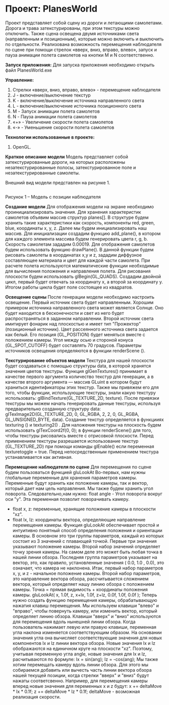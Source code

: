 # Проект: PlanesWorld

Проект представляет собой сцену из дороги и летающими самолетами. Дорога и трава затекстурированы, при этом текстуры можно отключить. Также сцена освещена двумя источниками света (направленным и позиционным), которые можно включить и выключить по отдельности. Реализована возможность перемещения наблюдателя по сцене при помощи стрелок «вверх, вниз, вправо, влево», запуск и пауза анимации полета самолетов на кнопки M и N соответственно.

**Запуск приложения:**
Для запуска приложения необходимо открыть файл PlanesWorld.exe

**Управление:**
1. Стрелки «вверх, вниз, вправо, влево» - перемещение наблюдателя
2. J - включение/выключение текстур
3. K - включение/выключение источника направленного света
4. L - включение/выключение источника позиционного света
5. M - Запуск анимации полета самолетов 
6. N - Пауза анимации полета самолетов 
7. «+» - Увеличение скорости полета самолетов
8. «-» - Уменьшение скорости полета самолетов

**Технологии использованные в проекте:**
1. OpenGL.

**Краткое описание модели**
Модель представляет собой затекстурированные дороги, на которых расположены незатекстурированные полосы, затекстурированное поле и незатекстурированные самолеты.

Внешний вид модели представлен на рисунке 1.
 
<div>
<p>
  <img  src=""/>
</p>
</div>
Рисунок 1 – Модель с позиции наблюдателя

**Создание модели**
Для отображения модели на экране необходимо проинициализировать значения. Для хранения характеристик самолетов объявим массив структур planes[].  В структуре будем хранить такие характеристики как скорость, компоненты red, green, blue, координаты x, y, z.
Далее мы будем инициализировать наш массив. Для инициализации создадим функцию add_plane(), в котором для каждого элемента массива будем генерировать цвета r, g, b. Скорость самолетам зададим 0.00019.
Для отображения самолетов будем использовать функцию drawPlane().
В данной функции будем рисовать самолеты в координатах x,y и z, зададим диффузное составляющее материала и цвет для каждой части самолета.
При расчете полета используются математические функции необходимые для вычисления положения и направления полета.
Для рисования плоскости будем использовать glBegin(GL_QUADS).
Создадим двойной цикл, первый будет отвечать за координату x, а второй за координату y. Итогом работы цикла будет поле состоящее из квадратов.

**Освещение сцены**
После генерации модели необходимо настроить освещение. 
Первый источник света будет направленным. Хорошим примером источника направленного света может является Солнце. Оно будет находится в бесконечности и свет из него будет распространяться в заданном направлении.
Второй источник света имитирует фонарик над плоскостью и имеет тип "Прожектор" (позиционный источник). Цвет рассеянного источника света задается как белый. Его позиция (GL_POSITION) будет меняться вместе с положением камеры. Угол между осью и стороной конуса (GL_SPOT_CUTOFF) будет составлять 70 градусов.
Параметры источников освещения определяются в функции renderScene ().

**Текстурирование объектов модели**
Текстура для нашей плоскости будет создаваться с помощью структуры data, в которой хранятся значения цветов текстуры. Функция glGenTextures() принимает в качестве первого аргумента количество текстур для генерации, а в качестве второго аргумента — массив GLuint в котором будут храниться идентификаторы этих текстур. Также мы привяжем его для того, чтобы функции, использующие текстуры, знали какую текстуру использовать: glBindTexture(GL_TEXTURE_2D, texture). После привязки текстуры мы можем начать генерировать данные текстуры, используя предварительно созданную структуру data: glTexImage2D(GL_TEXTURE_2D, 0, GL_RGBA, 2, 2, 0, GL_RGBA, GL_UNSIGNED_BYTE, data).
Создание текстур определяется в функцииях texturing () и texturing2() .
Для наложения текстуры на плоскость будем использовать glTexCoord2f(0, 0); в функции renderScene() для того, чтобы текстуры рисовались вместе с отрисовкой плоскости.
Перед применением текстуры разрешается использование текстур (GL_TEXTURE_2D) при помощи команды glEnable() если переменная texturetoggle = true. Перед непосредственным применением текстура устанавливается как активная.

**Перемещение наблюдателя по сцене**
Для перемещения по сцене будем пользоваться функцией gluLookAt
Во-первых, нам нужны глобальные переменные для хранения параметров камеры. Переменные будут хранить как положение камеры, так и вектор, который дает нам цель направления. Мы также будем хранить угол поворота.
Следовательно,нам нужно:
float angle - Угол поворота вокруг оси "у". Эта переменная позволит поворачивать камеру.
- float x, z: переменные, хранящие положение камеры в плоскости "xz".
- float lx, lz: координаты вектора, определяющие направление перемещения камеры.
Функция gluLookAt обеспечивает простой и интуитивно понятный способ определения положения и ориентации камеры. В основном это три группы параметров, каждый из которых состоит из 3 значений с плавающей точкой. Первые три значения указывают положение камеры. Второй набор значений определяет точку зрения камеры. На самом деле это может быть любая точка в нашей линии обзора. Последняя группа параметров указывает на вектор, это, как правило, установленные значения ( 0.0, 1.0 , 0.0), это означает, что камера не наклонена. Итак, первый набор параметров х, у, и z - начальное положение камеры. Второй набор параметров, это направление вектора обзора, рассчитывается сложением вектора, который определяет нашу линию обзора с положением камеры. Точка = прямая видимость + координаты положения камеры. 
gluLookAt(   x, 1.0f,     z,
		  x+lx, 1.0f,  z+lz,
		  0.0f, 1.0f,  0.0f );
Теперь нужно создать функцию перемещения камеры, обрабатывающую нажатия клавиш перемещения. Мы используем клавиши "влево" и "вправо", чтобы повернуть камеру, или изменить вектор, который определяет линию обзора. Клавиши "вверх" и "вниз" используются для перемещения вдоль нынешней линии обзора. Когда пользователь нажимает левую или правую клавиши, переменная угла наклона изменяется соответствующим образом. На основании значения угла она вычисляет соответствующие значения для новых компонентов lx и lz линии вектора обзора. Новые значения lx и lz обображаются на единичном круге на плоскости "xz". Поэтому, учитывая переменную угла angle, новые значения для lx и lz, расчитываются по формуле:
lx = sin(ang);
lz = -cos(ang);
Мы также хотим перемещать камеру вдоль линии обзора. Для этого мы собираемся добавить или вычесть часть линии вектора обзора нашей текущей позиции, когда стрелки "вверх" и "вниз" будут нажаты соответсвенно. Например, для перемещения камеры вперед новые значения для переменных x и z будут:
x += deltaMove * lx * 0.1f;
z += deltaMove * lz * 0.1f;
deltaMove - возможная реализация скорости.
